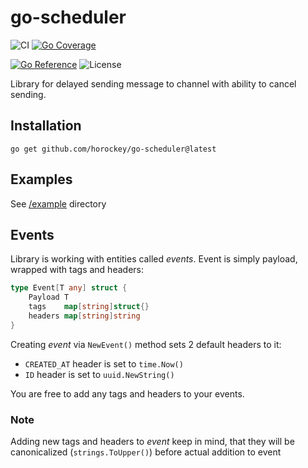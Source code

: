 # go-scheduler

![CI](https://github.com/horockey/go-scheduler/actions/workflows/main.yaml/badge.svg)
 [![Go Coverage](https://github.com/horockey/go-scheduler/wiki/coverage.svg)](https://raw.githack.com/wiki/horockey/go-scheduler/coverage.html)

[![Go Reference](https://pkg.go.dev/badge/github.com/horockey/go-scheduler.svg)](https://pkg.go.dev/github.com/horockey/go-scheduler)
![License](https://img.shields.io/github/license/horockey/go-scheduler)


Library for delayed sending message to channel with ability to cancel sending.

## Installation

`go get github.com/horockey/go-scheduler@latest`

## Examples

See [/example](./example/) directory

## Events

Library is working with entities called *events*.
Event is simply payload, wrapped with tags and headers:

```go
type Event[T any] struct {
	Payload T
	tags    map[string]struct{}
	headers map[string]string
}
```

Creating *event* via `NewEvent()` method sets 2 default headers to it:
* `CREATED_AT` header is set to `time.Now()`
* `ID` header is set to `uuid.NewString()`

You are free to add any tags and headers to your events.

### Note
Adding new tags and headers to *event* keep in mind, that they will be canonicalized (`strings.ToUpper()`) before actual addition to event
